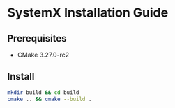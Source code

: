 # SystemX Installation Guide

## Prerequisites
- CMake 3.27.0-rc2

## Install
```bash
mkdir build && cd build
cmake .. && cmake --build .
```